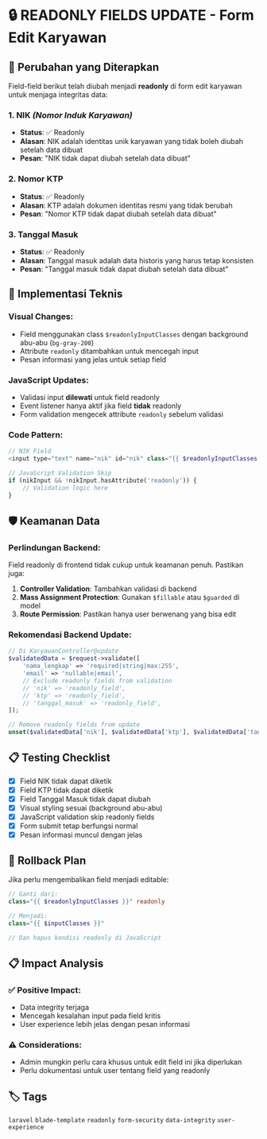 # 🔒 READONLY FIELDS UPDATE - Form Edit Karyawan

## 📝 Perubahan yang Diterapkan

Field-field berikut telah diubah menjadi **readonly** di form edit karyawan untuk menjaga integritas data:

### 1. **NIK** *(Nomor Induk Karyawan)*
- **Status**: ✅ Readonly 
- **Alasan**: NIK adalah identitas unik karyawan yang tidak boleh diubah setelah data dibuat
- **Pesan**: "NIK tidak dapat diubah setelah data dibuat"

### 2. **Nomor KTP**
- **Status**: ✅ Readonly
- **Alasan**: KTP adalah dokumen identitas resmi yang tidak berubah
- **Pesan**: "Nomor KTP tidak dapat diubah setelah data dibuat"

### 3. **Tanggal Masuk**
- **Status**: ✅ Readonly
- **Alasan**: Tanggal masuk adalah data historis yang harus tetap konsisten
- **Pesan**: "Tanggal masuk tidak dapat diubah setelah data dibuat"

## 🎨 Implementasi Teknis

### Visual Changes:
- Field menggunakan class `$readonlyInputClasses` dengan background abu-abu (`bg-gray-200`)
- Attribute `readonly` ditambahkan untuk mencegah input
- Pesan informasi yang jelas untuk setiap field

### JavaScript Updates:
- Validasi input **dilewati** untuk field readonly
- Event listener hanya aktif jika field **tidak** readonly
- Form validation mengecek attribute `readonly` sebelum validasi

### Code Pattern:
```php
// NIK Field
<input type="text" name="nik" id="nik" class="{{ $readonlyInputClasses }}" readonly>

// JavaScript Validation Skip
if (nikInput && !nikInput.hasAttribute('readonly')) {
    // Validation logic here
}
```

## 🛡️ Keamanan Data

### Perlindungan Backend:
Field readonly di frontend tidak cukup untuk keamanan penuh. Pastikan juga:

1. **Controller Validation**: Tambahkan validasi di backend
2. **Mass Assignment Protection**: Gunakan `$fillable` atau `$guarded` di model
3. **Route Permission**: Pastikan hanya user berwenang yang bisa edit

### Rekomendasi Backend Update:
```php
// Di KaryawanController@update
$validatedData = $request->validate([
    'nama_lengkap' => 'required|string|max:255',
    'email' => 'nullable|email',
    // Exclude readonly fields from validation
    // 'nik' => 'readonly_field', 
    // 'ktp' => 'readonly_field',
    // 'tanggal_masuk' => 'readonly_field',
]);

// Remove readonly fields from update
unset($validatedData['nik'], $validatedData['ktp'], $validatedData['tanggal_masuk']);
```

## 📋 Testing Checklist

- [x] Field NIK tidak dapat diketik
- [x] Field KTP tidak dapat diketik  
- [x] Field Tanggal Masuk tidak dapat diubah
- [x] Visual styling sesuai (background abu-abu)
- [x] JavaScript validation skip readonly fields
- [x] Form submit tetap berfungsi normal
- [x] Pesan informasi muncul dengan jelas

## 🔄 Rollback Plan

Jika perlu mengembalikan field menjadi editable:

```php
// Ganti dari:
class="{{ $readonlyInputClasses }}" readonly

// Menjadi:
class="{{ $inputClasses }}"

// Dan hapus kondisi readonly di JavaScript
```

## 📋 Impact Analysis

### ✅ Positive Impact:
- Data integrity terjaga
- Mencegah kesalahan input pada field kritis
- User experience lebih jelas dengan pesan informasi

### ⚠️ Considerations:
- Admin mungkin perlu cara khusus untuk edit field ini jika diperlukan
- Perlu dokumentasi untuk user tentang field yang readonly

## 🏷️ Tags
`laravel` `blade-template` `readonly` `form-security` `data-integrity` `user-experience`